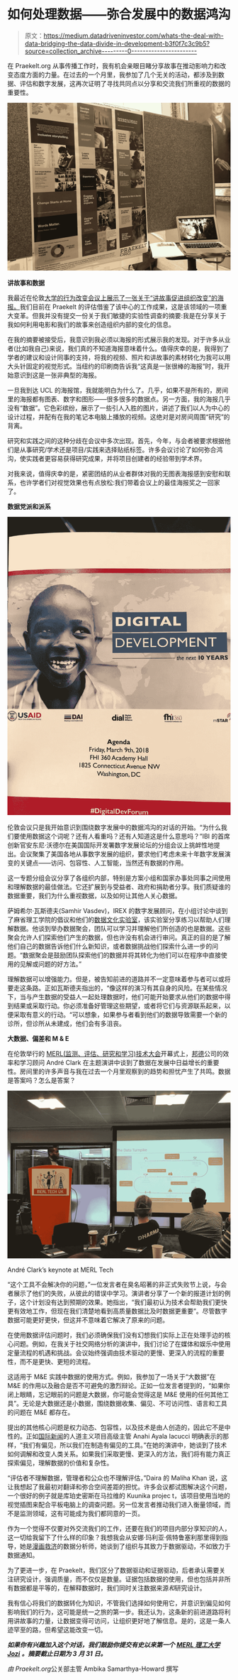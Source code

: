 # 如何处理数据——弥合发展中的数据鸿沟

> 原文：<https://medium.datadriveninvestor.com/whats-the-deal-with-data-bridging-the-data-divide-in-development-b3f0f7c3c9b5?source=collection_archive---------0----------------------->

在 Praekelt.org 从事传播工作时，我有机会亲眼目睹分享故事在推动影响力和改变态度方面的力量。在过去的一个月里，我参加了几个无关的活动，都涉及到数据、评估和数字发展，这再次证明了寻找共同点以分享和交流我们所重视的数据的重要性。

![](img/6befd592ac5367af3708c8642b5d93e7.png)

**讲故事和数据**

我最近在伦敦[大学的行为改变会议上展示了一张关于“讲故事促进组织改变”的海报。](http://www.ucl.ac.uk/behaviour-change/events/conf-18)我们目前在 Praekelt 的评估借鉴了该中心的工作成果，这是该领域的一项重大变革。但我并没有提交一份关于我们敏捷的实验性调查的摘要:我是在分享关于我如何利用电影和我们的故事来创造组织内部的变化的信息。

在我的摘要被接受后，我意识到我必须以海报的形式展示我的发现。对于许多从业者(比如我自己)来说，我们真的不知道海报意味着什么。值得庆幸的是，我得到了学者的建议和设计同事的支持，将我的视频、照片和讲故事的素材转化为我可以用大头针固定的视觉形式。当纽约的印刷商告诉我“这真是一张很棒的海报”时，我开始意识到这是一张非典型的海报。

一旦我到达 UCL 的海报馆，我就能明白为什么了。几乎，如果不是所有的，房间里的海报都有图表、数字和图形——很多很多的数据点。另一方面，我的海报几乎没有“数据”。它色彩缤纷，展示了一些引人入胜的图片，讲述了我们以人为中心的设计过程，并配有在我的笔记本电脑上播放的视频。这绝对是对房间周围“研究”的背离。

研究和实践之间的这种分歧在会议中多次出现。首先，今年，与会者被要求根据他们是从事研究/学术还是项目/实践来选择贴纸标签。许多会议讨论了如何弥合鸿沟，使实践者更容易获得研究成果，并将项目创建者的经验带到学术界。

对我来说，值得庆幸的是，紧密团结的从业者群体对我的无图表海报感到安慰和联系，也许学者们对视觉效果也有点放松:我们带着会议上的最佳海报奖之一回家了。

**数据党派和派系**

![](img/0dbe2af7a4ec02f7239b4d4ede2d6a58.png)

伦敦会议只是我开始意识到围绕数字发展中的数据鸿沟的对话的开始。“为什么我们要使用数据这个词呢？还有人看重吗？还有人知道这是什么意思吗？”IBI 的首席创新官安东尼·沃德尔在美国国际开发署数字发展论坛的分组会议上挑衅性地提出。会议聚集了美国各地从事数字发展的组织，要求他们考虑未来十年数字发展演变的关键点——访问、包容性、人工智能，当然还有数据的作用。

这一专题分组会议分享了各组织内部，特别是方案小组和国家办事处同事之间使用和理解数据的最佳做法。它还扩展到与受益者、政府和捐助者分享。我们质疑谁的数据重要，我们为什么重视数据，以及如何让其他人关心数据。

萨姆希尔·瓦斯德夫(Samhir Vasdev)，IREX 的数字发展顾问，在小组讨论中谈到了麻省理工学院的倡议和他们的[数据文化实验室](https://databasic.io/en/culture/)，该实验室分享练习以帮助人们理解数据。他谈到举办数据聚会，团队可以学习并理解他们所创造的也是数据。这些聚会允许人们探索他们产生的数据，但也许没有机会进行审问。真正的目的是了解他们自己的数据告诉他们什么新知识，或者数据挑战他们探索什么进一步的问题。“数据聚会是鼓励团队探索他们的数据并将其转化为他们可以在程序中直接使用的见解或问题的好方法。”

理解数据可以增强能力。但是，被告知前进的道路并不一定意味着参与者可以或将要走这条路。正如瓦斯德夫指出的，“像这样的演习有其自身的风险。在某些情况下，当与产生数据的受益人一起处理数据时，他们可能开始要求从他们的数据中得到结果或采取行动。你必须准备好管理这些期望，或者将它们与资源联系起来，以便采取有意义的行动。“可以想象，如果参与者看到他们的数据导致需要一个新的诊所，但诊所从未建成，他们会有多沮丧。

**大数据、偏差和 M & E**

在伦敦举行的 [MERL(监测、评估、研究和学习)技术大会](http://merltech.org/)开幕式上，[邦德](https://www.bond.org.uk/)公司的效率和学习顾问 André Clark 在主题演讲中谈到了数据在发展中日益增长的重要性。房间里的许多声音与我在过去一个月里观察到的趋势和担忧产生了共鸣。数据是答案吗？怎么是答案？

![](img/8cf4bdda4f5704de36bc5296bc5c944e.png)

André Clark’s keynote at MERL Tech

“这个工具不会解决你的问题，”一位发言者在臭名昭著的非正式失败节上说，与会者展示了他们的失败，从彼此的错误中学习。演讲者分享了一个新的报道计划的例子，这个计划没有达到预期的效果。她指出，“我们最初认为技术会帮助我们更快更有效地工作，但现在我们清楚地看到高质量数据比及时数据更重要”。尽管数字数据可能更好更快，但这并不意味着它解决了原来的问题。

在使用数据评估问题时，我们必须确保我们没有幻想我们实际上正在处理手边的核心问题。例如，在我关于社交网络分析的演讲中，我们讨论了在媒体和娱乐中使用定量流程的机遇和挑战。会议始终强调由技术驱动的更慢、更深入的流程的重要性，而不是更快、更短的流程。

这适用于 M&E 实践中数据的使用方式。例如，我参加了一场关于“大数据”在 M&E 的作用以及融合是否不可避免的激烈辩论。正如一位发言者提到的，“如果你闭上眼睛，忘记眼前的问题是大数据，你可能会觉得这是 M&E 使用的任何其他工具”。无论是大数据还是小数据，围绕数据收集、偏见、不可访问性、语言和工具的问题在 M&E 都存在。

提出的其他核心问题是权力动态、包容性，以及技术是由人创造的，因此它不是中性的。正如[国际新闻](https://www.internews.org/)的人道主义项目高级主管 Anahi Ayala Iacucci 明确表示的那样，“我们有偏见，所以我们在制造有偏见的工具。”在她的演讲中，她谈到了技术如何调解和改变人类关系。如果我们采取更慢、更深入的方法，我们将有能力真正探索偏见，理解数据的价值和复杂性。

“评估者不理解数据，管理者和公众也不理解评估，”Daira 的 Maliha Khan 说，这让我想起了我最初对翻译和弥合空间差距的担忧。许多会议都试图解决这个问题，一个很好的例子就是库珀史密斯在马拉维的 Kuunika projec t，该项目使用当地的视觉插图来配合平板电脑上的调查问题。另一位发言者推动我们进入衡量领域，而不是监测领域，这有可能成为我们都同意的一页。

作为一个觉得不仅要对外交流我们的工作，还要在我们的项目内部分享知识的人，这一切给我留下了什么样的印象？我想我会从安娜·玛利亚·佩特鲁塞利那里得到指导，她是[漫画救济](https://www.comicrelief.com/)的数据分析师，她谈到了组织与其致力于数据驱动，不如致力于数据通知。

为了更进一步，在 Praekelt，我们区分了数据驱动和证据驱动，后者承认需要关注研究设计，强调质量，而不仅仅是数量。证据包括数据的使用，但也包括并非所有数据都是平等的，在解释数据时，我们同时关注数据来源*和*研究设计。

我有信心将我们的数据转化为知识，不管我们选择如何使用它，并意识到偏见如何影响我们的行为，这可能是统一之旅的第一步。我还认为，这条新的前进道路将利用讲故事的力量，让数据变得可访问，让组织更好地了解信息。是的，这是一条人迹罕至的路，但希望这能改变一切。

***如果你有兴趣加入这个对话，我们鼓励你提交有史以来第一个*** [***MERL 理工大学 Jozi***](http://merltech.org/present-or-lead-a-session-jozi-2018/) ***。摘要截止日期为 3 月 31 日。***

*由 Praekelt.org*公关部主管 Ambika Samarthya-Howard 撰写